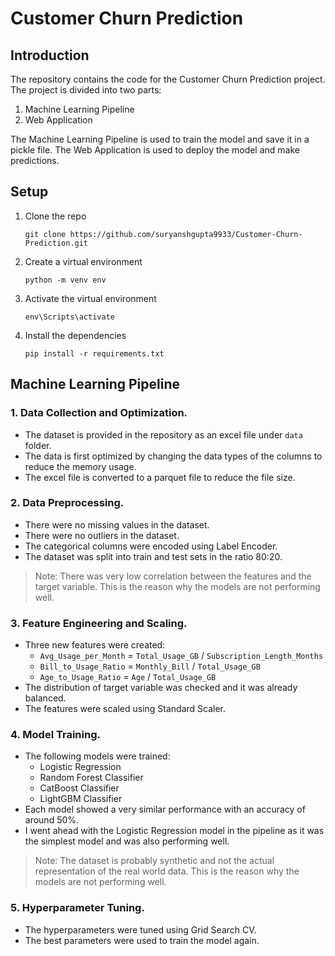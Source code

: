 # Customer Churn Prediction

## Introduction
The repository contains the code for the Customer Churn Prediction project. The project is divided into two parts:
1. Machine Learning Pipeline
2. Web Application

The Machine Learning Pipeline is used to train the model and save it in a pickle file. The Web Application is used to deploy the model and make predictions.

## Setup
1. Clone the repo
    ```
    git clone https://github.com/suryanshgupta9933/Customer-Churn-Prediction.git
    ```
2. Create a virtual environment
    ```
    python -m venv env
    ```
3. Activate the virtual environment
    ```
    env\Scripts\activate
    ```
4. Install the dependencies
    ```
    pip install -r requirements.txt
    ```

## Machine Learning Pipeline

### 1. Data Collection and Optimization.
- The dataset is provided in the repository as an excel file under `data` folder.
- The data is first optimized by changing the data types of the columns to reduce the memory usage.
- The excel file is converted to a parquet file to reduce the file size.

### 2. Data Preprocessing.
- There were no missing values in the dataset.
- There were no outliers in the dataset.
- The categorical columns were encoded using Label Encoder.
- The dataset was split into train and test sets in the ratio 80:20.

> Note: There was very low correlation between the features and the target variable. This is the reason why the models are not performing well.

### 3. Feature Engineering and Scaling.
- Three new features were created:
    - `Avg_Usage_per_Month` = `Total_Usage_GB` / `Subscription_Length_Months`
    - `Bill_to_Usage_Ratio` = `Monthly_Bill` / `Total_Usage_GB`
    - `Age_to_Usage_Ratio` = `Age` / `Total_Usage_GB`
- The distribution of target variable was checked and it was already balanced.
- The features were scaled using Standard Scaler.

### 4. Model Training.
- The following models were trained:
    - Logistic Regression
    - Random Forest Classifier
    - CatBoost Classifier
    - LightGBM Classifier
- Each model showed a very similar performance with an accuracy of around 50%.
- I went ahead with the Logistic Regression model in the pipeline as it was the simplest model and was also performing well.

> Note: The dataset is probably synthetic and not the actual representation of the real world data. This is the reason why the models are not performing well.

### 5. Hyperparameter Tuning.
- The hyperparameters were tuned using Grid Search CV.
- The best parameters were used to train the model again.
